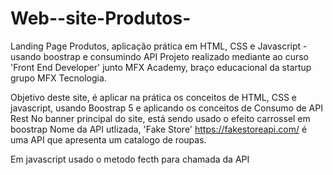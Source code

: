 # Web--site-Produtos-
Landing Page Produtos, aplicação prática em HTML, CSS e Javascript - usando boostrap e consumindo API
Projeto realizado mediante ao curso 'Front End Developer' junto MFX Academy, braço educacional da startup grupo MFX Tecnologia.

Objetivo deste site, é aplicar na prática os conceitos de HTML, CSS e javascript, usando Boostrap 5 e aplicando os conceitos de Consumo de API Rest
No banner principal do site, está sendo usado o efeito carrossel em boostrap
Nome da API utlizada,  'Fake Store' https://fakestoreapi.com/ é uma API que apresenta um catalogo de roupas.


Em javascript usado o metodo fecth para chamada da API
